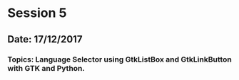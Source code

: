 # Session 5 #
## Date: 17/12/2017 ##
### Topics: Language Selector using GtkListBox and GtkLinkButton with GTK and Python. ###
